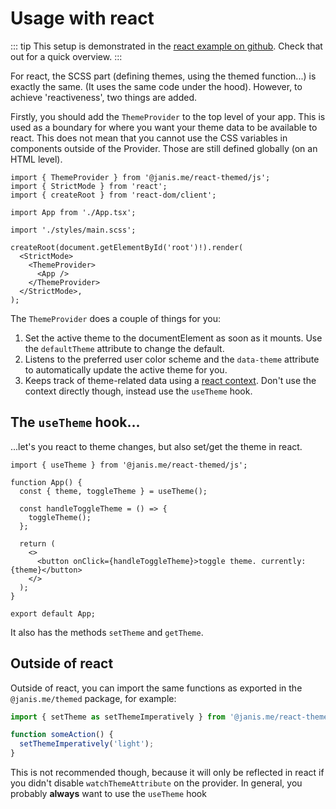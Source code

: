 # Usage with react

::: tip
This setup is demonstrated in the [react example on github](https://github.com/janis-me/themed/tree/main/examples/vite-react). Check that out for a quick overview.
:::

For react, the SCSS part (defining themes, using the themed function...) is exactly the same. (It uses the same code under the hood). However, to achieve 'reactiveness', two things are added.

Firstly, you should add the `ThemeProvider` to the top level of your app. This is used as a boundary for where you want your theme data to be available to react.
This does not mean that you cannot use the CSS variables in components outside of the Provider. Those are still defined globally (on an HTML level).

```tsx
import { ThemeProvider } from '@janis.me/react-themed/js';
import { StrictMode } from 'react';
import { createRoot } from 'react-dom/client';

import App from './App.tsx';

import './styles/main.scss';

createRoot(document.getElementById('root')!).render(
  <StrictMode>
    <ThemeProvider>
      <App />
    </ThemeProvider>
  </StrictMode>,
);
```

The `ThemeProvider` does a couple of things for you:

1. Set the active theme to the documentElement as soon as it mounts. Use the `defaultTheme` attribute to change the default.
2. Listens to the preferred user color scheme and the `data-theme` attribute to automatically update the active theme for you.
3. Keeps track of theme-related data using a [react context](https://react.dev/learn/passing-data-deeply-with-context).
   Don't use the context directly though, instead use the `useTheme` hook.

## The `useTheme` hook...

...let's you react to theme changes, but also set/get the theme in react.

```tsx
import { useTheme } from '@janis.me/react-themed/js';

function App() {
  const { theme, toggleTheme } = useTheme();

  const handleToggleTheme = () => {
    toggleTheme();
  };

  return (
    <>
      <button onClick={handleToggleTheme}>toggle theme. currently: {theme}</button>
    </>
  );
}

export default App;
```

It also has the methods `setTheme` and `getTheme`.

## Outside of react

Outside of react, you can import the same functions as exported in the `@janis.me/themed` package, for example:

```ts
import { setTheme as setThemeImperatively } from '@janis.me/react-themed/js';

function someAction() {
  setThemeImperatively('light');
}
```

This is not recommended though, because it will only be reflected in react if you didn't disable `watchThemeAttribute` on the provider.
In general, you probably **always** want to use the `useTheme` hook
